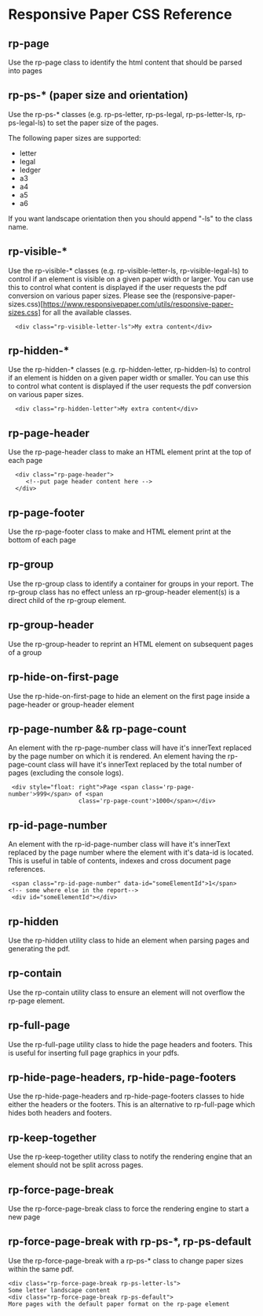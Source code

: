# Responsive Paper CSS Reference

## rp-page

Use the rp-page class to identify the html content that should be parsed into pages

## rp-ps-* (paper size and orientation)

Use the rp-ps-* classes (e.g. rp-ps-letter, rp-ps-legal, rp-ps-letter-ls, rp-ps-legal-ls) to set the paper size of the pages.

The following paper sizes are supported:

- letter
- legal
- ledger
- a3
- a4
- a5
- a6

If you want landscape orientation then you should append "-ls" to the class name.

## rp-visible-*

Use the rp-visible-* classes (e.g. rp-visible-letter-ls, rp-visible-legal-ls) to control if an element is visible on a given paper width or larger.  You can use this to control what content is displayed if the user requests the pdf conversion on various paper sizes.  Please see the (responsive-paper-sizes.css)[https://www.responsivepaper.com/utils/responsive-paper-sizes.css] for all the available classes.

```
  <div class="rp-visible-letter-ls">My extra content</div>
```

## rp-hidden-*

Use the rp-hidden-* classes (e.g. rp-hidden-letter, rp-hidden-ls) to control if an element is hidden on a given paper width or smaller.  You can use this to control what content is displayed if the user requests the pdf conversion on various paper sizes.

```
  <div class="rp-hidden-letter">My extra content</div>
```

## rp-page-header

Use the rp-page-header class to make an HTML element print at the top of each page

```
  <div class="rp-page-header">
     <!--put page header content here -->
  </div>
```

## rp-page-footer

Use the rp-page-footer class to make and HTML element print at the bottom of each page

## rp-group

Use the rp-group class to identify a container for groups in your report.  The rp-group class has no effect unless an rp-group-header element(s) is a direct child of the rp-group element.

## rp-group-header

Use the rp-group-header to reprint an HTML element on subsequent pages of a group

## rp-hide-on-first-page

Use the rp-hide-on-first-page to hide an element on the first page inside a page-header or group-header element


## rp-page-number && rp-page-count

An element with the rp-page-number class will have it's innerText replaced by the page number on which it is rendered.  An element having the rp-page-count class will have it's innerText replaced by the total number of pages (excluding the console logs).

```
 <div style="float: right">Page <span class='rp-page-number'>999</span> of <span
                    class='rp-page-count'>1000</span></div>

```

## rp-id-page-number

An element with the rp-id-page-number class will have it's innerText replaced by the page number where the element with it's data-id is located. This is useful in table of contents, indexes and cross document page references.

```
 <span class="rp-id-page-number" data-id="someElementId">1</span>
<!-- some where else in the report-->
 <div id="someElementId"></div>
```

## rp-hidden

Use the rp-hidden utility class to hide an element when parsing pages and generating the pdf.

## rp-contain

Use the rp-contain utility class to ensure an element will not overflow the rp-page element.

## rp-full-page

Use the rp-full-page utility class to hide the page headers and footers. This is useful for inserting full page graphics in your pdfs.

## rp-hide-page-headers, rp-hide-page-footers

Use the rp-hide-page-headers and rp-hide-page-footers classes to hide either the headers or the footers. This is an alternative to rp-full-page which hides both headers and footers.

## rp-keep-together

Use the rp-keep-together utility class to notify the rendering engine that an element should not be split across pages.

## rp-force-page-break

Use the rp-force-page-break class to force the rendering engine to start a new page

## rp-force-page-break with rp-ps-*, rp-ps-default

Use the rp-force-page-break with a rp-ps-* class to change paper sizes within the same pdf.

```
<div class="rp-force-page-break rp-ps-letter-ls">
Some letter landscape content
<div class="rp-force-page-break rp-ps-default">
More pages with the default paper format on the rp-page element

```